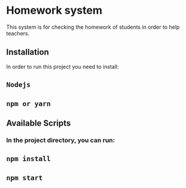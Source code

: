 # Homework system 
This system is for checking the homework of students in order to help teachers.

## Installation

In order to run this project you need to install:
## `Nodejs`
## `npm or yarn`

## Available Scripts

### In the project directory, you can run:

## `npm install`
## `npm start`
